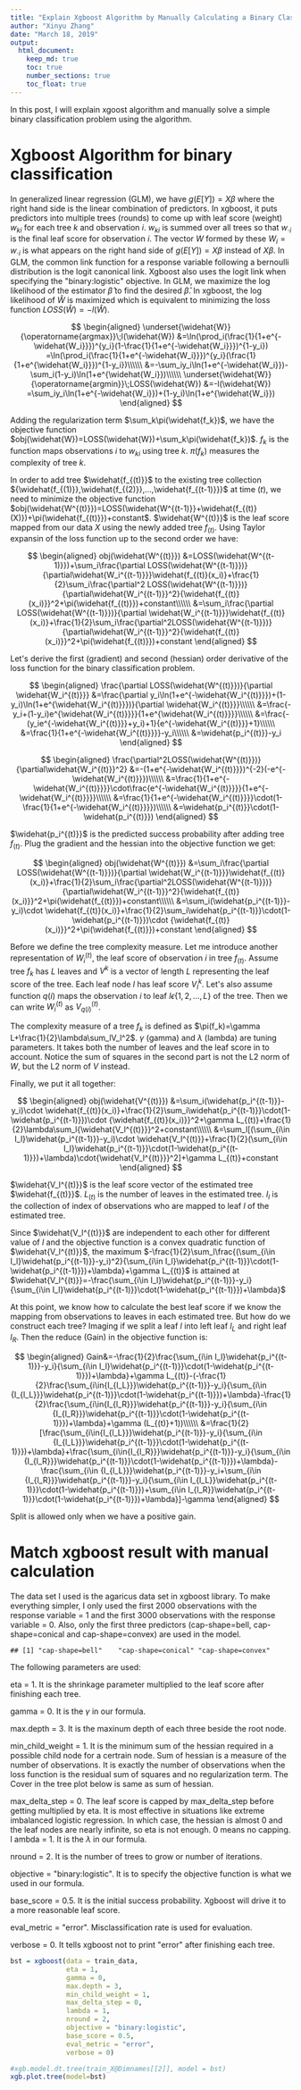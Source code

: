 ```yaml
---
title: "Explain Xgboost Algorithm by Manually Calculating a Binary Classification Problem"
author: "Xinyu Zhang"
date: "March 18, 2019"
output:
  html_document:
    keep_md: true
    toc: true
    number_sections: true
    toc_float: true
---
```




In this post, I will explain xgoost algorithm and manually solve a simple binary classification problem using the algorithm.

# Xgboost Algorithm for binary classification

In generalized linear regression (GLM), we have $g(E[Y])=X\beta$ where the right hand side is the linear combination of predictors. In xgboost, it puts predictors into multiple trees (rounds) to come up with leaf score (weight) $w_{ki}$ for each tree $k$ and observation $i$. $w_{ki}$ is summed over all trees so that $w_{\cdot{i}}$ is the final leaf score for observation $i$. The vector $W$ formed by these $W_i=w_{\cdot{i}}$ is what appears on the right hand side of $g(E[Y])=X\beta$ instead of $X\beta$. In GLM, the common link function for a response variable following a bernoulli distribution is the logit canonical link. Xgboost also uses the logit link when specifying the "binary:logistic" objective. In GLM, we maximize the log likelihood of the estimator $\widehat{\beta}$ to find the desired $\widehat{\beta}$. In xgboost, the log likelihood of $\widehat{W}$ is maximized which is equivalent to minimizing the loss function $LOSS(\widehat{W})=-l(\widehat{W})$.

$$
\begin{aligned}
\underset{\widehat{W}}{\operatorname{argmax}}\;l(\widehat{W})
&=\ln(\prod_i(\frac{1}{1+e^{-\widehat{W_i}}})^{y_i}(1-\frac{1}{1+e^{-\widehat{W_i}}})^{1-y_i})
=\ln(\prod_i(\frac{1}{1+e^{-\widehat{W_i}}})^{y_i}(\frac{1}{1+e^{\widehat{W_i}}})^{1-y_i})\\\\\\
&=-\sum_iy_i\ln(1+e^{-\widehat{W_i}})-\sum_i(1-y_i)\ln(1+e^{\widehat{W_i}})\\\\\\
\underset{\widehat{W}}{\operatorname{argmin}}\;LOSS(\widehat{W})
&=-l(\widehat{W})
=\sum_iy_i\ln(1+e^{-\widehat{W_i}})+(1-y_i)\ln(1+e^{\widehat{W_i}})
\end{aligned}
$$

Adding the regularization term $\sum_k\pi(\widehat{f_k})$, we have the objective function $obj(\widehat{W})=LOSS(\widehat{W})+\sum_k\pi(\widehat{f_k})$. $f_k$ is the function maps observations $i$ to $w_{ki}$ using tree $k$. $\pi(f_k)$ measures the complexity of tree $k$.

In order to add tree $\widehat{f_{(t)}}$ to the existing tree collection ${\widehat{f_{(1)}},\widehat{f_{(2)}},...,\widehat{f_{(t-1)}}}$ at time $(t)$, we need to minimize the objective function $obj(\widehat{W^{(t)}})=LOSS(\widehat{W^{(t-1)}}+\widehat{f_{(t)}(X)})+\pi(\widehat{f_{(t)}})+constant$. $\widehat{W^{(t)}}$ is the leaf score mapped from our data $X$ using the newly added tree $f_{(t)}$. Using Taylor expansin of the loss function up to the second order we have:

$$
\begin{aligned}
obj(\widehat{W^{(t)}})
&=LOSS(\widehat{W^{(t-1)}})+\sum_i\frac{\partial LOSS(\widehat{W^{(t-1)}})}{\partial\widehat{W_i^{(t-1)}}}\widehat{f_{(t)}(x_i)}+\frac{1}{2}\sum_i\frac{\partial^2 LOSS(\widehat{W^{(t-1)}})}{\partial\widehat{W_i^{(t-1)}}^2}{\widehat{f_{(t)}(x_i)}}^2+\pi(\widehat{f_{(t)}})+constant\\\\\\
&=\sum_i\frac{\partial LOSS(\widehat{W^{(t-1)}})}{\partial \widehat{W_i^{(t-1)}}}\widehat{f_{(t)}(x_i)}+\frac{1}{2}\sum_i\frac{\partial^2LOSS(\widehat{W^{(t-1)}})}{\partial\widehat{W_i^{(t-1)}}^2}{\widehat{f_{(t)}(x_i)}}^2+\pi(\widehat{f_{(t)}})+constant
\end{aligned}
$$

Let's derive the first (gradient) and second (hessian) order derivative of the loss function for the binary classification problem.

$$
\begin{aligned}
\frac{\partial LOSS(\widehat{W^{(t)}})}{\partial \widehat{W_i^{(t)}}}
&=\frac{\partial y_i\ln(1+e^{-\widehat{W_i^{(t)}}})+(1-y_i)\ln(1+e^{\widehat{W_i^{(t)}}})}{\partial \widehat{W_i^{(t)}}}\\\\\\
&=\frac{-y_i+(1-y_i)e^{\widehat{W_i^{(t)}}}}{1+e^{\widehat{W_i^{(t)}}}}\\\\\\
&=\frac{-(y_ie^{-\widehat{W_i^{(t)}}}+y_i)+1}{e^{-\widehat{W_i^{(t)}}}+1}\\\\\\
&=\frac{1}{1+e^{-\widehat{W_i^{(t)}}}}-y_i\\\\\\
&=\widehat{p_i^{(t)}}-y_i
\end{aligned}
$$

$$
\begin{aligned}
\frac{\partial^2LOSS(\widehat{W^{(t)}})}{\partial\widehat{W_i^{(t)}}^2}
&=-(1+e^{-\widehat{W_i^{(t)}}})^{-2}(-e^{-\widehat{W_i^{(t)}}})\\\\\\
&=\frac{1}{1+e^{-\widehat{W_i^{(t)}}}}\cdot\frac{e^{-\widehat{W_i^{(t)}}}}{1+e^{-\widehat{W_i^{(t)}}}}\\\\\\
&=\frac{1}{1+e^{-\widehat{W_i^{(t)}}}}\cdot(1-\frac{1}{1+e^{-\widehat{W_i^{(t)}}}})\\\\\\
&=\widehat{p_i^{(t)}}\cdot(1-\widehat{p_i^{(t)}})
\end{aligned}
$$

$\widehat{p_i^{(t)}}$ is the predicted success probability after adding tree $f_{(t)}$. Plug the gradient and the hessian into the objective function we get:

$$
\begin{aligned}
obj(\widehat{W^{(t)}})
&=\sum_i\frac{\partial LOSS(\widehat{W^{(t-1)}})}{\partial \widehat{W_i^{(t-1)}}}\widehat{f_{(t)}(x_i)}+\frac{1}{2}\sum_i\frac{\partial^2LOSS(\widehat{W^{(t-1)}})}{\partial\widehat{W_i^{(t-1)}}^2}{\widehat{f_{(t)}(x_i)}}^2+\pi(\widehat{f_{(t)}})+constant\\\\\\
&=\sum_i(\widehat{p_i^{(t-1)}}-y_i)\cdot \widehat{f_{(t)}(x_i)}+\frac{1}{2}\sum_i\widehat{p_i^{(t-1)}}\cdot(1-\widehat{p_i^{(t-1)}})\cdot {\widehat{f_{(t)}(x_i)}}^2+\pi(\widehat{f_{(t)}})+constant
\end{aligned}
$$

Before we define the tree complexity measure. Let me introduce another representation of $W_i^{(t)}$, the leaf score of observation $i$ in tree $f_{(t)}$. Assume tree $f_{k}$ has $L$ leaves and $V^{k}$ is a vector of length $L$ representing the leaf score of the tree. Each leaf node $l$ has leaf score $V_l^{k}$. Let's also assume function $q(i)$ maps the observation $i$ to leaf $l\epsilon\{1,2,...,L\}$ of the tree. Then we can write $W_i^{(t)}$ as $V_{q(i)}^{(t)}$.

The complexity measure of a tree $f_k$ is defined as $\pi(f_k)=\gamma L+\frac{1}{2}\lambda\sum_lV_l^2$. $\gamma$ (gamma) and $\lambda$ (lambda) are tuning parameters. It takes both the number of leaves and the leaf score in to account. Notice the sum of squares in the second part is not the L2 norm of $W$, but the L2 norm of $V$ instead.

Finally, we put it all together:

$$
\begin{aligned}
obj(\widehat{V^{(t)}})
&=\sum_i(\widehat{p_i^{(t-1)}}-y_i)\cdot \widehat{f_{(t)}(x_i)}+\frac{1}{2}\sum_i\widehat{p_i^{(t-1)}}\cdot(1-\widehat{p_i^{(t-1)}})\cdot {\widehat{f_{(t)}(x_i)}}^2+\gamma L_{(t)}+\frac{1}{2}\lambda\sum_l{\widehat{V_l^{(t)}}}^2+constant\\\\\\
&=\sum_l[(\sum_{i\in I_l}\widehat{p_i^{(t-1)}}-y_i)\cdot \widehat{V_l^{(t)}}+\frac{1}{2}(\sum_{i\in I_l}\widehat{p_i^{(t-1)}}\cdot(1-\widehat{p_i^{(t-1)}})+\lambda)\cdot{\widehat{V_l^{(t)}}}^2]+\gamma L_{(t)}+constant
\end{aligned}
$$

$\widehat{V_l^{(t)}}$ is the leaf score vector of the estimated tree $\widehat{f_{(t)}}$. $L_{(t)}$ is the number of leaves in the estimated tree. $I_l$ is the collection of index of observations who are mapped to leaf $l$ of the estimated tree.

Since $\widehat{V_l^{(t)}}$ are independent to each other for different value of $l$ and the objective function is a convex quadratic function of $\widehat{V_l^{(t)}}$, the maximum $-\frac{1}{2}\sum_l\frac{(\sum_{i\in I_l}\widehat{p_i^{(t-1)}}-y_i)^2}{\sum_{i\in I_l}\widehat{p_i^{(t-1)}}\cdot(1-\widehat{p_i^{(t-1)}})+\lambda}+\gamma L_{(t)}$ is attained at $\widehat{V_l^{(t)}}=-\frac{\sum_{i\in I_l}\widehat{p_i^{(t-1)}}-y_i}{\sum_{i\in I_l}\widehat{p_i^{(t-1)}}\cdot(1-\widehat{p_i^{(t-1)}})+\lambda}$

At this point, we know how to calculate the best leaf score if we know the mapping from observations to leaves in each estimated tree. But how do we construct each tree? Imaging if we split a leaf $l$ into left leaf $l_L$ and right leaf $l_R$. Then the reduce (Gain) in the objective function is:

$$
\begin{aligned}
Gain&=-\frac{1}{2}\frac{\sum_{i\in I_l}\widehat{p_i^{(t-1)}}-y_i}{\sum_{i\in I_l}\widehat{p_i^{(t-1)}}\cdot(1-\widehat{p_i^{(t-1)}})+\lambda}+\gamma L_{(t)}-(-\frac{1}{2}\frac{\sum_{i\in{I_{l_L}}}\widehat{p_i^{(t-1)}}-y_i}{\sum_{i\in {I_{l_L}}}\widehat{p_i^{(t-1)}}\cdot(1-\widehat{p_i^{(t-1)}})+\lambda}-\frac{1}{2}\frac{\sum_{i\in{I_{l_R}}}\widehat{p_i^{(t-1)}}-y_i}{\sum_{i\in {I_{l_R}}}\widehat{p_i^{(t-1)}}\cdot(1-\widehat{p_i^{(t-1)}})+\lambda}+\gamma (L_{(t)}+1))\\\\\\
&=\frac{1}{2}[\frac{\sum_{i\in{I_{l_L}}}\widehat{p_i^{(t-1)}}-y_i}{\sum_{i\in {I_{l_L}}}\widehat{p_i^{(t-1)}}\cdot(1-\widehat{p_i^{(t-1)}})+\lambda}+\frac{\sum_{i\in{I_{l_R}}}\widehat{p_i^{(t-1)}}-y_i}{\sum_{i\in {I_{l_R}}}\widehat{p_i^{(t-1)}}\cdot(1-\widehat{p_i^{(t-1)}})+\lambda}-\frac{\sum_{i\in {I_{l_L}}}\widehat{p_i^{(t-1)}}-y_i+\sum_{i\in {I_{l_R}}}\widehat{p_i^{(t-1)}}-y_i}{\sum_{i\in I_{l_L}}\widehat{p_i^{(t-1)}}\cdot(1-\widehat{p_i^{(t-1)}})+\sum_{i\in I_{l_R}}\widehat{p_i^{(t-1)}}\cdot(1-\widehat{p_i^{(t-1)}})+\lambda}]-\gamma
\end{aligned}
$$

Split is allowed only when we have a positive gain.

# Match xgboost result with manual calculation

The data set I used is the agaricus data set in xgboost library. To make everything simpler, I only used the first 2000 observations with the response variable = 1 and the first 3000 observations with the response variable = 0. Also, only the first three predictors (cap-shape=bell, cap-shape=conical and cap-shape=convex) are used in the model.


```
## [1] "cap-shape=bell"    "cap-shape=conical" "cap-shape=convex"
```

The following parameters are used:

eta = 1. It is the shrinkage parameter multiplied to the leaf score after finishing each tree.

gamma = 0. It is the $\gamma$ in our formula.

max.depth = 3. It is the maxinum depth of each three beside the root node.

min_child_weight = 1. It is the minimum sum of the hessian required in a possible child node for a certrain node. Sum of hessian is a measure of the number of observations. It is exactly the number of observations when the loss function is the residual sum of squares and no regularization term. The Cover in the tree plot below is same as sum of hessian.

max_delta_step = 0. The leaf score is capped by max_delta_step before getting multiplied by eta. It is most effective in situations like extreme imbalanced logistic regression. In which case, the hessian is almost 0 and the leaf nodes are nearly infinite, so eta is not enough. 0 means no capping.
l
ambda = 1. It is the $\lambda$ in our formula.

nround = 2. It is the number of trees to grow or number of iterations.

objective = "binary:logistic". It is to specify the objective function is what we used in our formula.

base_score = 0.5. It is the initial success probability. Xgboost will drive it to a more reasonable leaf score.

eval_metric = "error". Misclassification rate is used for evaluation.

verbose = 0. It tells xgboost not to print "error" after finishing each tree.


```r
bst = xgboost(data = train_data,
              eta = 1,
              gamma = 0,
              max.depth = 3,
              min_child_weight = 1,
              max_delta_step = 0,
              lambda = 1,
              nround = 2,
              objective = "binary:logistic",
              base_score = 0.5,
              eval_metric = "error",
              verbose = 0)

#xgb.model.dt.tree(train_X@Dimnames[[2]], model = bst)
xgb.plot.tree(model=bst)
```

<!--html_preserve--><div id="htmlwidget-703e2104395946e80067" style="width:672px;height:480px;" class="grViz html-widget"></div>
<script type="application/json" data-for="htmlwidget-703e2104395946e80067">{"x":{"diagram":"digraph {\n\ngraph [layout = \"dot\",\n       rankdir = \"LR\"]\n\nnode [color = \"DimGray\",\n      style = \"filled\",\n      fontname = \"Helvetica\"]\n\nedge [color = \"DimGray\",\n     arrowsize = \"1.5\",\n     arrowhead = \"vee\",\n     fontname = \"Helvetica\"]\n\n  \"1\" [label = \"Tree 1\ncap-shape=bell\nCover: 1189.18127\nGain: 4.80300188\", shape = \"rectangle\", fontcolor = \"black\", fillcolor = \"Beige\"] \n  \"2\" [label = \"cap-shape=convex\nCover: 1147.43542\nGain: 0.0110983625\", shape = \"rectangle\", fontcolor = \"black\", fillcolor = \"Beige\"] \n  \"3\" [label = \"Leaf\nCover: 41.745903\nValue: -0.346059561\", shape = \"oval\", fontcolor = \"black\", fillcolor = \"Khaki\"] \n  \"4\" [label = \"Leaf\nCover: 524.148438\nValue: -0.00805134326\", shape = \"oval\", fontcolor = \"black\", fillcolor = \"Khaki\"] \n  \"5\" [label = \"Leaf\nCover: 623.286987\nValue: -0.00180733623\", shape = \"oval\", fontcolor = \"black\", fillcolor = \"Khaki\"] \n  \"6\" [label = \"Tree 0\ncap-shape=bell\nCover: 1250\nGain: 75.0913696\", shape = \"rectangle\", fontcolor = \"black\", fillcolor = \"Beige\"] \n  \"7\" [label = \"cap-shape=convex\nCover: 1183.25\nGain: 9.77643013\", shape = \"rectangle\", fontcolor = \"black\", fillcolor = \"Beige\"] \n  \"8\" [label = \"Leaf\nCover: 66.75\nValue: -1.4243542\", shape = \"oval\", fontcolor = \"black\", fillcolor = \"Khaki\"] \n  \"9\" [label = \"Leaf\nCover: 549.75\nValue: -0.438492954\", shape = \"oval\", fontcolor = \"black\", fillcolor = \"Khaki\"] \n  \"10\" [label = \"Leaf\nCover: 633.5\nValue: -0.255319148\", shape = \"oval\", fontcolor = \"black\", fillcolor = \"Khaki\"] \n\"1\"->\"2\" [label = \"< -9.53674316e-07\", style = \"bold\"] \n\"2\"->\"4\" [label = \"< -9.53674316e-07\", style = \"bold\"] \n\"6\"->\"7\" [label = \"< -9.53674316e-07\", style = \"bold\"] \n\"7\"->\"9\" [label = \"< -9.53674316e-07\", style = \"bold\"] \n\"1\"->\"3\" [style = \"bold\", style = \"solid\"] \n\"2\"->\"5\" [style = \"solid\", style = \"solid\"] \n\"6\"->\"8\" [style = \"solid\", style = \"solid\"] \n\"7\"->\"10\" [style = \"solid\", style = \"solid\"] \n}","config":{"engine":"dot","options":null}},"evals":[],"jsHooks":[]}</script><!--/html_preserve-->

The Gain is same as our Gain formula but without $\frac{1}{2}$.

The Cover is the sum of hesssian in that node as mentioned earlier.

The Value is the leaf score in that leaf.

Now let's manually perform the xgboost. We first initiate the estimated success probability as 0.5. It will only be updated when a tree is finished not at each node in the tree. Then we calculate and report the Gain, node Cover, child node Cover, leaf score and leaf success probability if a split is allowed. Since all of our predictors are binary, I will assign the predictor = 0 as the left child node and the predictor = 1 as the right child node.


```r
p = rep(0.5,nrow(train_X))

L = which(train_X[,'cap-shape=bell']==0)
R = which(train_X[,'cap-shape=bell']==1)

pL = p[L]
pR = p[R]

yL = train_y[L]
yR = train_y[R]

GL = sum(pL-yL)
GR = sum(pR-yR)
G = GL+GR

HL = sum(pL*(1-pL))
HR = sum(pR*(1-pR))
H = HL+HR

gain = (GL^2/(HL+1)+GR^2/(HR+1)-G^2/(H+1))

WL = -GL/(HL+1)
WR = -GR/(HR+1)
pL_new = 1/(1+exp(-WL))
pR_new = 1/(1+exp(-WR))

cat('"cap-shape=bell" is used to make the split. The gain is ',
    gain,
    ". The node cover is ",
    H,
    ". The left child node cover is ",
    HL,
    ". The right child node cover is ",
    HR,
    ". The left leaf score is ",
    WL,
    ". The right leaf score is ",
    WR,
    ". The left leaf success probability is ",
    pL_new,
    ". The right leaf success probability is ",
    pR_new,
    ".",
    sep = "")
```

```
## "cap-shape=bell" is used to make the split. The gain is 75.09137. The node cover is 1250. The left child node cover is 1183.25. The right child node cover is 66.75. The left leaf score is -0.340722. The right leaf score is -1.424354. The left leaf success probability is 0.4156341. The right leaf success probability is 0.1939799.
```

Let's check out the report of other possible splits.


```
## "cap-shape=conical" is used to make the split. The gain is 1.547051. The node cover is 1250. The left child node cover is 1249.5. The right child node cover is 0.5. The left leaf score is -0.4006397. The right leaf score is 0.6666667. The left leaf success probability is 0.4011586. The right leaf success probability is 0.6607564.
```

Since the right child node cover is smaller than the min_child_weight = 1, the split is not allowed.


```
## "cap-shape=convex" is used to make the split. The gain is 26.5321. The node cover is 1250. The left child node cover is 616.5. The right child node cover is 633.5. The left leaf score is -0.5473684. The right leaf score is -0.2553191. The left leaf success probability is 0.3664752. The right leaf success probability is 0.4365147.
```

Since "cap-shape=bell" gives the largest gain among all the allowed splits. We will use it to make the initial split of our tree.

Let's see the report for all possible splits for "cap-shape=bell" = 0.


```
## "cap-shape=conical" is used to make the split. The gain is 1.407313. The node cover is 1183.25. The left child node cover is 1182.75. The right child node cover is 0.5. The left leaf score is -0.3417107. The right leaf score is 0.6666667. The left leaf success probability is 0.415394. The right leaf success probability is 0.6607564.
```

Since the right child node cover is smaller than 1, the split is not allowed.


```
## "cap-shape=convex" is used to make the split. The gain is 9.776436. The node cover is 1183.25. The left child node cover is 549.75. The right child node cover is 633.5. The left leaf score is -0.438493. The right leaf score is -0.2553191. The left leaf success probability is 0.3921001. The right leaf success probability is 0.4365147.
```

We will use this only allowed split.

Let's see the report for all possible split for "cap-shape=bell" = 0 and "cap-shape=convex" = 0.


```
## "cap-shape=conical" is used to make the split. The gain is 1.642492. The node cover is 549.75. The left child node cover is 549.25. The right child node cover is 0.5. The left leaf score is -0.4407088. The right leaf score is 0.6666667. The left leaf success probability is 0.3915721. The right leaf success probability is 0.6607564.
```

Since the right child node cover is smaller than 1, the split is not allowed.

There are no observations with "cap-shape=conical" = 1 when "cap-shape=bell" = 1, so the child node cover of the split using "cap-shape=conical" is smaller than 1 and the split is not allowed. Same goes for spitting "cap-shape=bell" = 1 with "cap-shape=convex".

Therefore, for the first tree we will use the right child node of the initial split with "cap-shape=bell" as a leaf. Its leaf score is -1.424354 and its leaf success probability is 0.1939799. We will also use the two child nodes of splitting "cap-shape=bell" = 0 as leaves. The left leaf score is -0.438493. The right leaf score is -0.2553191. The left leaf success probability is 0.3921001. The right leaf success probability is 0.4365147.

Before we construct the second tree. We will update the estimated success probability using the first tree.


```r
p[which(train_X[,'cap-shape=bell']==1)] = 0.1939799
p[which(train_X[,'cap-shape=bell']==0 & train_X[,'cap-shape=convex']==0)] = 0.3921001
p[which(train_X[,'cap-shape=bell']==0 & train_X[,'cap-shape=convex']==1)] = 0.4365147
```

Let's see the report of all the possible splits of the second tree.


```
## "cap-shape=bell" is used to make the split. The gain is 4.803007. The node cover is 1189.181. The left child node cover is 1147.435. The right child node cover is 41.7459. The left leaf score is -0.004664058. The right leaf score is -0.3460597. The left leaf success probability is 0.498834. The right leaf success probability is 0.4143383.
```


```
## "cap-shape=conical" is used to make the split. The gain is 1.043546. The node cover is 1189.181. The left child node cover is 1188.705. The right child node cover is 0.4767152. The left leaf score is -0.01795807. The right leaf score is 0.8233136. The left leaf success probability is 0.4955106. The right leaf success probability is 0.6949393.
```

Since the right child node cover is smaller than 1, the split is not allowed.


```
## "cap-shape=convex" is used to make the split. The gain is 0.2991243. The node cover is 1189.181. The left child node cover is 565.8943. The right child node cover is 623.287. The left leaf score is -0.03355256. The right leaf score is -0.001807261. The left leaf success probability is 0.4916126. The right leaf success probability is 0.4995482.
```

Since "cap-shape=bell" gives the largest gain among all the allowed splits. We will use it to make the initial split of our second tree.

Let's see the report for all possible splits for "cap-shape=bell" = 0.


```
## "cap-shape=conical" is used to make the split. The gain is 1.013628. The node cover is 1147.435. The left child node cover is 1146.959. The right child node cover is 0.4767152. The left leaf score is -0.005725092. The right leaf score is 0.8233136. The left leaf success probability is 0.4985687. The right leaf success probability is 0.6949393.
```

Since the right child node cover is smaller than 1, the split is not allowed.


```
## "cap-shape=convex" is used to make the split. The gain is 0.01109842. The node cover is 1147.435. The left child node cover is 524.1484. The right child node cover is 623.287. The left leaf score is -0.008051286. The right leaf score is -0.001807261. The left leaf success probability is 0.4979872. The right leaf success probability is 0.4995482.
```

We will use this only allowed split.

Let's see the report for all possible split for "cap-shape=bell" = 0 and "cap-shape=convex" = 0.


```
## "cap-shape=conical" is used to make the split. The gain is 1.023428. The node cover is 524.1484. The left child node cover is 523.6717. The right child node cover is 0.4767152. The left leaf score is -0.01037586. The right leaf score is 0.8233136. The left leaf success probability is 0.4974061. The right leaf success probability is 0.6949393.
```

Since the right child node cover is smaller than 1, the split is not allowed.

There are no observations with "cap-shape=conical" = 1 when "cap-shape=bell" = 1, so the child node cover of the split using "cap-shape=conical" is smaller than 1 and the split is not allowed. Same goes for spitting "cap-shape=bell" = 1 with "cap-shape=convex".

Therefore, for the first tree we will use the right child node of the initial split with "cap-shape=bell" as a leaf. Its leaf score is 41.7459 and its leaf success probability is 0.4143383. We will also use the two child nodes of splitting "cap-shape=bell" = 0 as leaves. The left leaf score is -0.008051286. The right leaf score is -0.001807261. The left leaf success probability is 0.4979872. The right leaf success probability is 0.4995482.

All gain, cover, leaf score and leaf success probability match the tree plot using the xgboost library.
